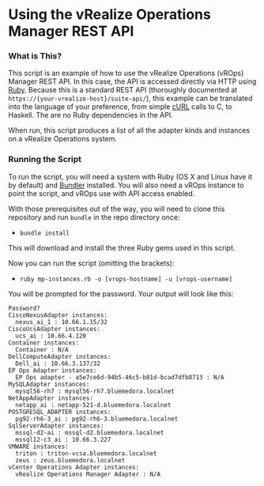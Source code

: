 # Using the vRealize Operations Manager REST API

### What is This?

This script is an example of how to use the vRealize Operations (vROps) Manager REST API. In this case, the API is accessed directly via HTTP using [Ruby](https://www.ruby-lang.org/). Because this is a standard REST API (thoroughly documented at `https://{your-vrealize-host}/suite-api/`), this example can be translated into the language of your preference, from simple [cURL](https://curl.haxx.se/) calls to C, to Haskell. The are no Ruby dependencies in the API.

When run, this script produces a list of all the adapter kinds and instances on a vRealize Operations system.

### Running the Script

To run the script, you will need a system with Ruby (OS X and Linux have it by default) and [Bundler](http://bundler.io/) installed. You will also need a vROps instance to point the script, and vROps use with API access enabled.

With those prerequisites out of the way, you will need to clone this repository and run `bundle` in the repo directory once:

- `bundle install`

This will download and install the three Ruby gems used in this script.

Now you can run the script (omitting the brackets):

- `ruby mp-instances.rb -o [vrops-hostname] -u [vrops-username]`

You will be prompted for the password. Your output will look like this:

```
Password?
CiscoNexusAdapter instances:
  nexus_ai_1 : 10.66.1.15/32
CiscoUcsAdapter instances:
  ucs_ai : 10.66.4.120
Container instances:
  Container : N/A
DellComputeAdapter instances:
  Dell_ai : 10.66.3.137/32
EP Ops Adapter instances:
  EP Ops adapter - a5e7ce6d-94b5-46c5-b01d-bcad7dfb8713 : N/A
MySQLAdapter instances:
  mysql56-rh7 : mysql56-rh7.bluemedora.localnet
NetAppAdapter instances:
  netapp_ai : netapp-521-d.bluemedora.localnet
POSTGRESQL_ADAPTER instances:
  pg92-rh6-3_ai : pg92-rh6-3.bluemedora.localnet
SqlServerAdapter instances:
  mssql-d2-ai : mssql-d2.bluemedora.localnet
  mssql12-c3_ai : 10.66.3.227
VMWARE instances:
  triton : triton-vcsa.bluemedora.localnet
  zeus : zeus.bluemedora.localnet
vCenter Operations Adapter instances:
  vRealize Operations Manager Adapter : N/A
```

